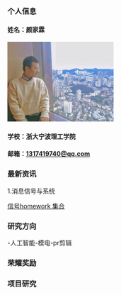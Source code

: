 ### 个人信息

#### 姓名：颜家霖

<img src="/yjl.jpg" alt="image-20201031130927234" style="zoom: 25%;" />

#### 学校：浙大宁波理工学院

#### 邮箱：[1317419740@qq.com](mailto:1317419740@qq.com)

### 最新资讯

1.消息信号与系统

[信号homework 集合](https://github.com/1317419740/-)

### 研究方向

-人工智能-模电-pr剪辑

### 荣耀奖励

### 项目研究

